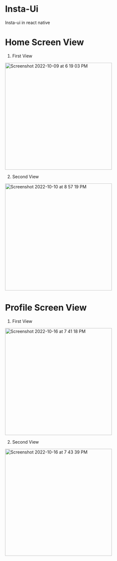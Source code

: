 # Insta-Ui
Insta-ui  in react native

# Home Screen View
1. First View
<img width="350" alt="Screenshot 2022-10-09 at 6 19 03 PM" src="https://user-images.githubusercontent.com/51984693/194757748-bbdb9bc3-ab49-405f-aed2-f4f76f978b99.png">

2. Second View
<img width="350" alt="Screenshot 2022-10-10 at 8 57 19 PM" src="https://user-images.githubusercontent.com/51984693/194902110-7ab09fba-3450-4c2e-b494-b08e4bcc1286.png">

# Profile Screen View
1. First View
<img width="350" alt="Screenshot 2022-10-16 at 7 41 18 PM" src="https://user-images.githubusercontent.com/51984693/196040190-a27c8c4f-cd13-4188-97e1-b2c01619feae.png">

2. Second View
<img width="350" alt="Screenshot 2022-10-16 at 7 43 39 PM" src="https://user-images.githubusercontent.com/51984693/196040284-9becf02f-63fd-40f2-b76b-d07538b20648.png">

